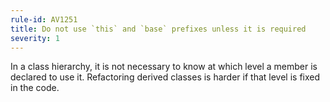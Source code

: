 ```yaml
---
rule-id: AV1251
title: Do not use `this` and `base` prefixes unless it is required
severity: 1
---
```

In a class hierarchy, it is not necessary to know at which level a member is declared to use it. Refactoring derived classes is harder if that level is fixed in the code.
